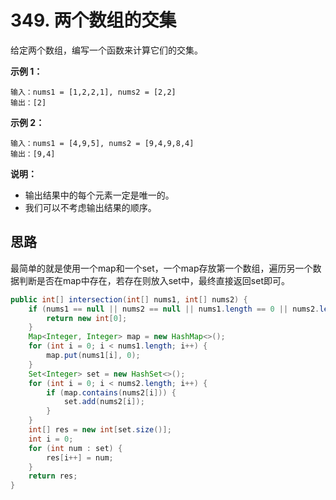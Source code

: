 # 349. 两个数组的交集

给定两个数组，编写一个函数来计算它们的交集。

**示例 1：**

```text
输入：nums1 = [1,2,2,1], nums2 = [2,2]
输出：[2]
```

**示例 2：**

```text
输入：nums1 = [4,9,5], nums2 = [9,4,9,8,4]
输出：[9,4]
```

**说明：**

* 输出结果中的每个元素一定是唯一的。
* 我们可以不考虑输出结果的顺序。

## 思路

最简单的就是使用一个map和一个set，一个map存放第一个数组，遍历另一个数据判断是否在map中存在，若存在则放入set中，最终直接返回set即可。

```java
public int[] intersection(int[] nums1, int[] nums2) {
    if (nums1 == null || nums2 == null || nums1.length == 0 || nums2.length == 0) {
        return new int[0];
    }
    Map<Integer, Integer> map = new HashMap<>();
    for (int i = 0; i < nums1.length; i++) {
        map.put(nums1[i], 0);
    }
    Set<Integer> set = new HashSet<>();
    for (int i = 0; i < nums2.length; i++) {
        if (map.contains(nums2[i])) {
            set.add(nums2[i]);
        }
    }
    int[] res = new int[set.size()];
    int i = 0;
    for (int num : set) {
        res[i++] = num;
    }
    return res;
}
```

